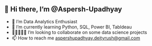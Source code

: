 ## 👋 Hi there, I’m @Aspersh-Upadhyay
- 👀 I’m Data Analytics Enthusiast
- 🌱 I’m currently learning Python, SQL, Power BI, Tabldeau
- 👩🏼‍🤝‍👩🏼 I’m looking to collaborate on some data science projects
- 📫 How to reach me aspershupadhyay.deityrush@gmail.com 

<!---
Aspersh-Upadhyay/Aspersh-Upadhyay is a ✨ special ✨ repository because its `README.md` (this file) appears on your GitHub profile.
You can click the Preview link to take a look at your changes.
--->
